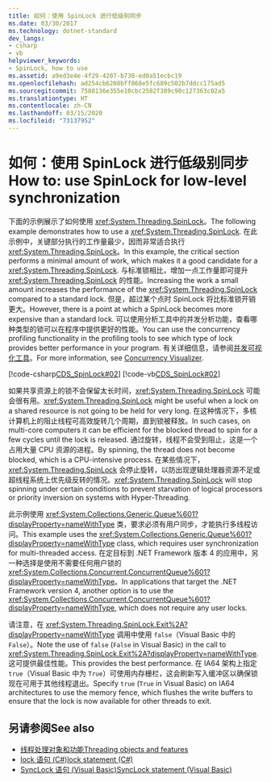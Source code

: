 ```yaml
---
title: 如何：使用 SpinLock 进行低级别同步
ms.date: 03/30/2017
ms.technology: dotnet-standard
dev_langs:
- csharp
- vb
helpviewer_keywords:
- SpinLock, how to use
ms.assetid: a9ed3e4e-4f29-4207-b730-ed0a51ecbc19
ms.openlocfilehash: ad254cb6208bff868e5fc689c502b7ddcc175ad5
ms.sourcegitcommit: 7588136e355e10cbc2582f389c90c127363c02a5
ms.translationtype: HT
ms.contentlocale: zh-CN
ms.lasthandoff: 03/15/2020
ms.locfileid: "73137952"
---
```

# <a name="how-to-use-spinlock-for-low-level-synchronization"></a><span data-ttu-id="55552-102">如何：使用 SpinLock 进行低级别同步</span><span class="sxs-lookup"><span data-stu-id="55552-102">How to: use SpinLock for low-level synchronization</span></span>

<span data-ttu-id="55552-103">下面的示例展示了如何使用 <xref:System.Threading.SpinLock>。</span><span class="sxs-lookup"><span data-stu-id="55552-103">The following example demonstrates how to use a <xref:System.Threading.SpinLock>.</span></span> <span data-ttu-id="55552-104">在此示例中，关键部分执行的工作量最少，因而非常适合执行 <xref:System.Threading.SpinLock>。</span><span class="sxs-lookup"><span data-stu-id="55552-104">In this example, the critical section performs a minimal amount of work, which makes it a good candidate for a <xref:System.Threading.SpinLock>.</span></span> <span data-ttu-id="55552-105">与标准锁相比，增加一点工作量即可提升 <xref:System.Threading.SpinLock> 的性能。</span><span class="sxs-lookup"><span data-stu-id="55552-105">Increasing the work a small amount increases the performance of the <xref:System.Threading.SpinLock> compared to a standard lock.</span></span> <span data-ttu-id="55552-106">但是，超过某个点时 SpinLock 将比标准锁开销更大。</span><span class="sxs-lookup"><span data-stu-id="55552-106">However, there is a point at which a SpinLock becomes more expensive than a standard lock.</span></span> <span data-ttu-id="55552-107">可以使用分析工具中的并发分析功能，查看哪种类型的锁可以在程序中提供更好的性能。</span><span class="sxs-lookup"><span data-stu-id="55552-107">You can use the concurrency profiling functionality in the profiling tools to see which type of lock provides better performance in your program.</span></span> <span data-ttu-id="55552-108">有关详细信息，请参阅[并发可视化工具](/visualstudio/profiling/concurrency-visualizer)。</span><span class="sxs-lookup"><span data-stu-id="55552-108">For more information, see [Concurrency Visualizer](/visualstudio/profiling/concurrency-visualizer).</span></span>  
  
 [!code-csharp[CDS_SpinLock#02](../../../samples/snippets/csharp/VS_Snippets_Misc/cds_spinlock/cs/spinlockdemo.cs#02)]
 [!code-vb[CDS_SpinLock#02](../../../samples/snippets/visualbasic/VS_Snippets_Misc/cds_spinlock/vb/spinlock_vb.vb#02)]  
  
 <span data-ttu-id="55552-109">如果共享资源上的锁不会保留太长时间，<xref:System.Threading.SpinLock> 可能会很有用。</span><span class="sxs-lookup"><span data-stu-id="55552-109"><xref:System.Threading.SpinLock> might be useful when a lock on a shared resource is not going to be held for very long.</span></span> <span data-ttu-id="55552-110">在这种情况下，多核计算机上的阻止线程可高效旋转几个周期，直到锁被释放。</span><span class="sxs-lookup"><span data-stu-id="55552-110">In such cases, on multi-core computers it can be efficient for the blocked thread to spin for a few cycles until the lock is released.</span></span> <span data-ttu-id="55552-111">通过旋转，线程不会受到阻止，这是一个占用大量 CPU 资源的进程。</span><span class="sxs-lookup"><span data-stu-id="55552-111">By spinning, the thread does not become blocked, which is a CPU-intensive process.</span></span> <span data-ttu-id="55552-112">在某些情况下，<xref:System.Threading.SpinLock> 会停止旋转，以防出现逻辑处理器资源不足或超线程系统上优先级反转的情况。</span><span class="sxs-lookup"><span data-stu-id="55552-112"><xref:System.Threading.SpinLock> will stop spinning under certain conditions to prevent starvation of logical processors or priority inversion on systems with Hyper-Threading.</span></span>  
  
 <span data-ttu-id="55552-113">此示例使用 <xref:System.Collections.Generic.Queue%601?displayProperty=nameWithType> 类，要求必须有用户同步，才能执行多线程访问。</span><span class="sxs-lookup"><span data-stu-id="55552-113">This example uses the <xref:System.Collections.Generic.Queue%601?displayProperty=nameWithType> class, which requires user synchronization for multi-threaded access.</span></span> <span data-ttu-id="55552-114">在定目标到 .NET Framework 版本 4 的应用中，另一种选择是使用不需要任何用户锁的 <xref:System.Collections.Concurrent.ConcurrentQueue%601?displayProperty=nameWithType>。</span><span class="sxs-lookup"><span data-stu-id="55552-114">In applications that target the .NET Framework version 4, another option is to use the <xref:System.Collections.Concurrent.ConcurrentQueue%601?displayProperty=nameWithType>, which does not require any user locks.</span></span>  
  
 <span data-ttu-id="55552-115">请注意，在 <xref:System.Threading.SpinLock.Exit%2A?displayProperty=nameWithType> 调用中使用 `false`（Visual Basic 中的 `False`）。</span><span class="sxs-lookup"><span data-stu-id="55552-115">Note the use of `false` (`False` in Visual Basic) in the call to <xref:System.Threading.SpinLock.Exit%2A?displayProperty=nameWithType>.</span></span> <span data-ttu-id="55552-116">这可提供最佳性能。</span><span class="sxs-lookup"><span data-stu-id="55552-116">This provides the best performance.</span></span> <span data-ttu-id="55552-117">在 IA64 架构上指定 `true`（Visual Basic 中为 `True`）可使用内存栅栏，这会刷新写入缓冲区以确保锁现在可用于其他线程退出。</span><span class="sxs-lookup"><span data-stu-id="55552-117">Specify `true` (`True` in Visual Basic) on IA64 architectures to use the memory fence, which flushes the write buffers to ensure that the lock is now available for other threads to exit.</span></span>  
  
## <a name="see-also"></a><span data-ttu-id="55552-118">另请参阅</span><span class="sxs-lookup"><span data-stu-id="55552-118">See also</span></span>

- [<span data-ttu-id="55552-119">线程处理对象和功能</span><span class="sxs-lookup"><span data-stu-id="55552-119">Threading objects and features</span></span>](threading-objects-and-features.md)
- [<span data-ttu-id="55552-120">lock 语句 (C#)</span><span class="sxs-lookup"><span data-stu-id="55552-120">lock statement (C#)</span></span>](../../csharp/language-reference/keywords/lock-statement.md)
- [<span data-ttu-id="55552-121">SyncLock 语句 (Visual Basic)</span><span class="sxs-lookup"><span data-stu-id="55552-121">SyncLock statement (Visual Basic)</span></span>](../../visual-basic/language-reference/statements/synclock-statement.md)
